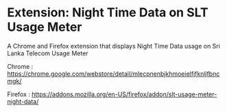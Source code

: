 # Extension: Night Time Data on SLT Usage Meter

A Chrome and Firefox extension that displays Night Time Data usage on Sri Lanka Telecom Usage Meter

Chrome : https://chrome.google.com/webstore/detail/mlecpnenbjkhmoeielfjfknljfbncmgk/

Firefox : https://addons.mozilla.org/en-US/firefox/addon/slt-usage-meter-night-data/
